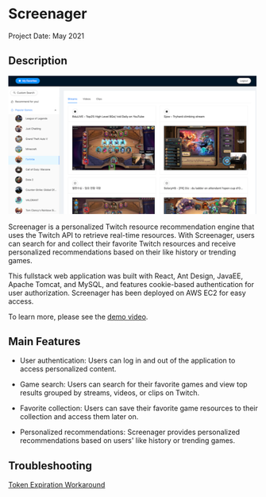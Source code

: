 # Screenager

Project Date: May 2021

## Description

<img src="demo.jpg" alt="demo" width="500"><br>

Screenager is a personalized Twitch resource recommendation engine that uses the Twitch API to retrieve real-time resources. With Screenager, users can search for and collect their favorite Twitch resources and receive personalized recommendations based on their like history or trending games.

This fullstack web application was built with React, Ant Design, JavaEE, Apache Tomcat, and MySQL, and features cookie-based authentication for user authorization. Screenager has been deployed on AWS EC2 for easy access.

To learn more, please see the [demo video](https://youtu.be/y7w9gKh-MhQ).

## Main Features

- User authentication: Users can log in and out of the application to access personalized content.

- Game search: Users can search for their favorite games and view top results grouped by streams, videos, or clips on Twitch.

- Favorite collection: Users can save their favorite game resources to their collection and access them later on.

- Personalized recommendations: Screenager provides personalized recommendations based on users' like history or trending games.

## Troubleshooting

[Token Expiration Workaround](./workaround.md)